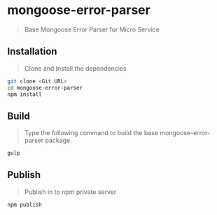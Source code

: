 # mongoose-error-parser
> Base Mongoose Error Parser for Micro Service

## Installation
> Clone and Install the dependencies

```bash
git clone <Git URL>
cd mongoose-error-parser
npm install
```

## Build
> Type the following command to build the base mongoose-error-parser package.

```bash
gulp
```

## Publish
> Publish in to npm private server

```bash
npm publish
```
